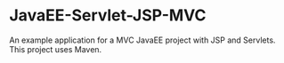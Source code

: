 # JavaEE-Servlet-JSP-MVC
An example application for a MVC JavaEE project with JSP and Servlets.
This project uses Maven.
